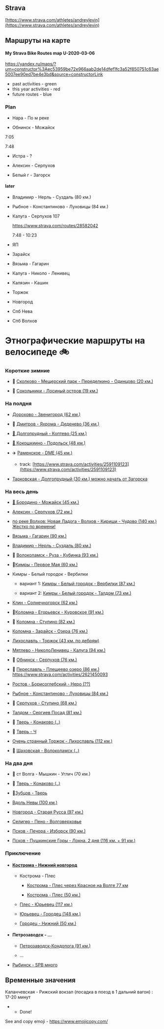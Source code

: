 ## Strava
[https://www.strava.com/athletes/andreylevin](https://www.strava.com/athletes/andreylevin)

## Маршруты на карте

#### My Strava Bike Routes map U-2020-03-06 ####

https://yandex.ru/maps/?um=constructor%3Aec53959be72e966aab2de14dfef1fc3a52f850751c63ae5007ee90ed7be4e3bd&source=constructorLink
 
 - past activities - green 
 - this year activities - red 
 - future routes - blue

### Plan

- Нара - По м реке

- Обнинск - Можайск

 7:05
 
 7:48

- Истра - ?

- Алексин - Серпухов

- Белый г - Загорск

#### later

- Владимир - Нерль - Суздаль (80 км.)

- Рыбное - Константиново - Луховицы (84 км.)

- Калуга - Серпухов 107

    https://www.strava.com/routes/28582042
    
    7:48 - 10:23
    

- ЯП

- Зарайск

- Вязьма - Гагарин

- Калуга - Николо - Ленивец

- Калязин - Кашин

- Торжок

- Новгород

- Спб Нева

- Спб Волхов



# Этнографические маршруты на велосипеде 🚲

### Короткие зимние

- 🤟 [Сколково - Мещерский парк - Переделкино - Одинцово (20 км.)](https://www.strava.com/routes/22625621)

- 🤟 [Сокольники - Лосиный остров (19 км.)](https://www.strava.com/routes/22625704)


### На полдня

- [Дорохово - Звенигород (62 км.)](https://www.strava.com/routes/24240798)

- 🤟 [Дмитров - Яхрома - Деденево (36 км.)](https://www.strava.com/routes/15133399)

- [🗽 Долгопрудный - Коптево (25 км.)](https://www.strava.com/routes/18523786)

- [🦁 Кокошкиино - Подольск (48 км.)](https://www.strava.com/routes/16639737)

- ✈️ [Раменское - DME (45 км.)](https://www.strava.com/routes/16639672)
  
  - track: [https://www.strava.com/activities/2591109123](https://www.strava.com/activities/2591109123)

- [Тарковская - Долгопрудный (30 км.) можно начать от Загорска](https://www.strava.com/routes/18523928)


### На весь день

- [🍓 Бородино - Можайск (45 км.)](https://www.strava.com/routes/15133081)

- [Алексин - Серпухов (72 км.)](aleksin-tarusa-serpuhov.md)

- [по реке Волхов: Новая Ладога - Волхов - Кириши - Чудово (140 км.) Жестко по времени! ](volhov.md)

- [Вязьма - Гагарин (90 км.)](https://www.strava.com/routes/16767454)

- [Владимир - Нерль - Суздаль (80 км.)](vladimir-nerl-suzdal.md)

- 🤟 [Волоколамск - Руза - Кубинка (93 км.)](volokolamsk-rusa-kubinka.md)

- 🤟[Кимры - Первое Мая (60 км.)](https://www.strava.com/routes/16638214)

- Кимры - Белый городок - Вербилки
  
  - вариант 1: [Кимры - Белый городок - Вербилки (87 км.)](https://www.strava.com/routes/16638108) 
  
  - вариант 2: [Кимры - Белый городок - Талдом (73 км.)](https://www.strava.com/routes/15132567)

- [Клин - Солнечногорск (62 км.)](https://www.strava.com/routes/15129680)

- 🤟[Коломна - Егорьевск - Куровское (91 км.)](kolomna-kurovskoe.md)

- 🙈 [Коломна - Ступино (82 км.)](kolomna-stupino.md)

- [Коломна - Зарайск - Озера (76 км.)](https://www.strava.com/routes/15132167)

- [Лихославль - Торжок (43 км. по дебрям)](https://www.strava.com/routes/15130089)

- [Мятлево - НиколоЛенивец - Калуга (94 км.)](mytlevo-nokolo-lenivets-kaluga.md)

- 🤟 [Обнинск - Серпухов (76 км.)](https://www.strava.com/routes/15163010)

- 🤟 [Переславль - Плещеево озеро (86 км.)](pereslavl-plesheevov-ozero.md) https://www.strava.com/activities/2621450093

- [Ростов - Борисоглебский - Неро (??) ](https://www.strava.com/routes/15129947)

- [Рыбное - Константиново - Луховицы (84 км.)](https://www.strava.com/routes/15198844) 

- 🐃 [Серпухов - Ступино (68 км.)](stupino-serpuhov.md)

- [Талдом - Сергиев Посад (81 км.)](https://www.strava.com/routes/16638140)

- 🤟 [Тверь - Конаково (..)]()

- 🤟 [Тверь - Ч ]()

- [Очень странный Торжок - Лихославль (112 км.)](torzhok-lihoslavl.md)

- 🤟 [Шаховская - Волоколамск (..)]()

### На два дня

- 🤟 ст Волга - Мышкин - Углич (70 км.)

- 🤟 [Тверь - Конаково (..)]()

- 🤟[Зубцов - Тверь ](tver-staritsa-zubtsov.md)

- [Вдоль Невы (100 км.)](https://www.strava.com/routes/24226734)

- [Новгород - Старая Русса (97 км.)](novgorod-straya-ryssa.md)

- [Селигер - Пено - Волговерховье](https://www.strava.com/routes/15130341)

- [Псков - Печора - Изборск (90 км.)](pskov-pechora-izborsk.md)

- [Псков - Пушкинские Горы - Локна. 2 дня (116 км. + 91 км.)](pskov-pushkinskiyegory-loknya.md)




### Приключение

- #### [Кострома - Нижний новгород](kostroma-nizhniy.md)
  
  - Кострома - Плес
    
    - [Кострома - Плес через Красное на Волге 77 км](https://www.strava.com/routes/17328744)
    
    - [Кострома - Плес (50 км.)](https://www.strava.com/routes/17328589)
  
  - [Плес - Юрьевец (117 км.)](https://www.strava.com/routes/17329026)
  
  - [Юрьевец - Городец (148 км.)](https://www.strava.com/routes/17329137)
  
  - [Городец - Нижний (50 км.)](https://www.strava.com/routes/17329153) 


- #### Петрозаводск - ...
  
  - [Петрозаводск-Кондопога (91 км.)](https://www.strava.com/routes/17409938)
  
  - ...

- [Рыбинск - SPB много]()


## Временные значения

Каланчевская - Рижский вокзал (посадка в поезд в 1 дальний вагон) : 17-20 минут

* - Done!

See and copy emoji - https://www.emojicopy.com/
